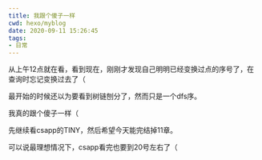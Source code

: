 ```yaml
---
title: 我跟个傻子一样
cwd: hexo/myblog
date: 2020-09-11 15:26:45
tags:
- 日常
---
```


从上午12点就在看，看到现在，刚刚才发现自己明明已经变换过点的序号了，在查询时忘记变换过去了（

最开始的时候还以为要看到树链刨分了，然而只是一个dfs序。

我真的跟个傻子一样（

先继续看csapp的TINY，然后希望今天能完结掉11章。

可以说最理想情况下，csapp看完也要到20号左右了（

